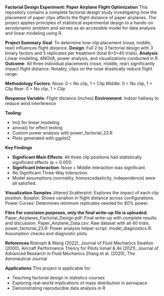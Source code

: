 **Factorial Design Experiment: Paper Airplane Flight Optimization**
This repository contains a complete factorial design study investigating how the placement of paper clips affects the flight distance of paper airplanes. The project applies principles of statistical experimental design to a hands-on aerodynamic problem and serves as an accessible model for data analysis and linear modeling using R.

**Project Summary**
****Goal****: To determine how clip placement (nose, middle, rear) influences flight distance.
****Design****: Full 2 by 3 factorial design with 3 binary factors and 5 replicates per treatment (total 8×5=40 trials).
****Analysis****: Linear modeling, ANOVA, power analysis, and visualizations conducted in R.
****Outcome****: All three individual placements (nose, middle, rear) significantly impact flight distance. Notably, clips on the nose drastically reduce flight range.


**Methodology**
****Factors****:
Nose: 0 = No clip, 1 = Clip
Middle: 0 = No clip, 1 = Clip
Rear: 0 = No clip, 1 = Clip

****Response Variable****: Flight distance (inches)
****Environment****: Indoor hallway to reduce wind interference

****Tooling****:
- lm() for linear modeling
- anova() for effect testing
- Custom power analysis with power_factorial_23.R
- Plots generated with ggplot2


**Key Findings**
- ****Significant Main Effects****: All three clip positions had statistically significant effects (p < 0.001).
- ****Significant Interaction****: Nose × Middle interaction was significant.
- No Significant Three-Way Interaction.
- Model assumptions (normality, homoscedasticity, independence) were all satisfied.


**Visualization Samples**
Jittered Scatterplot: Explores the impact of each clip position.
Boxplot: Shows variation in flight distance across configurations.
Power Curves: Determines minimum replicates needed for 80% power.

**Files**
****For concision purposes, only the final write-up file is uploaded.****
Paper_Airplanes_Factorial_Design.pdf: Final write-up with complete results and discussion.
Paper_Airplane_Data.csv: Raw dataset with all 40 trials.
power_factorial_23.R: Power analysis helper script.
model_diagnostics.R: Assumption checks and diagnostic plots.

**References**
Ristroph & Wang (2022), Journal of Fluid Mechanics
Swatton (2000), Aircraft Performance Theory for Pilots
Ismail & Ali (2021), Journal of Advanced Research in Fluid Mechanics
Zhang et al. (2020), The Aeronautical Journal

**Applications**
This project is applicable for:
- Teaching factorial design in statistics courses
- Exploring real-world implications of mass distribution in aerospace
- Demonstrating reproducible data analysis in R
